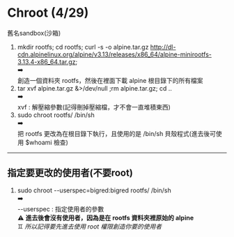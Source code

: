 # Chroot (4/29)  
舊名sandbox(沙箱)  

1.  mkdir rootfs; cd rootfs; curl -s -o alpine.tar.gz http://dl-cdn.alpinelinux.org/alpine/v3.13/releases/x86_64/alpine-minirootfs-3.13.4-x86_64.tar.gz;  
:arrow_right:   
創造一個資料夾 rootfs，然後在裡面下載 alpine 根目錄下的所有檔案  
2.  tar xvf alpine.tar.gz &>/dev/null ;rm alpine.tar.gz; cd ..   
:arrow_right:  
xvf : 解壓縮參數(記得刪掉壓縮檔，才不會一直堆積東西)  
3.  sudo chroot rootfs/ /bin/sh  
:arrow_right:  
把 rootfs 更改為在根目錄下執行，且使用的是 /bin/sh 貝殼程式(進去後可使用 \$whoami 檢查)  


---
## 指定要更改的使用者(不要root)
1.  sudo chroot --userspec=bigred:bigred  rootfs/ /bin/sh  
:arrow_right:  
--userspec : 指定使用者的參數  
:warning:  **進去後會沒有使用者，因為是在 rootfs 資料夾裡原始的 alpine**  
:gemini: *所以記得要先進去使用 root 權限創造你要的使用者*  